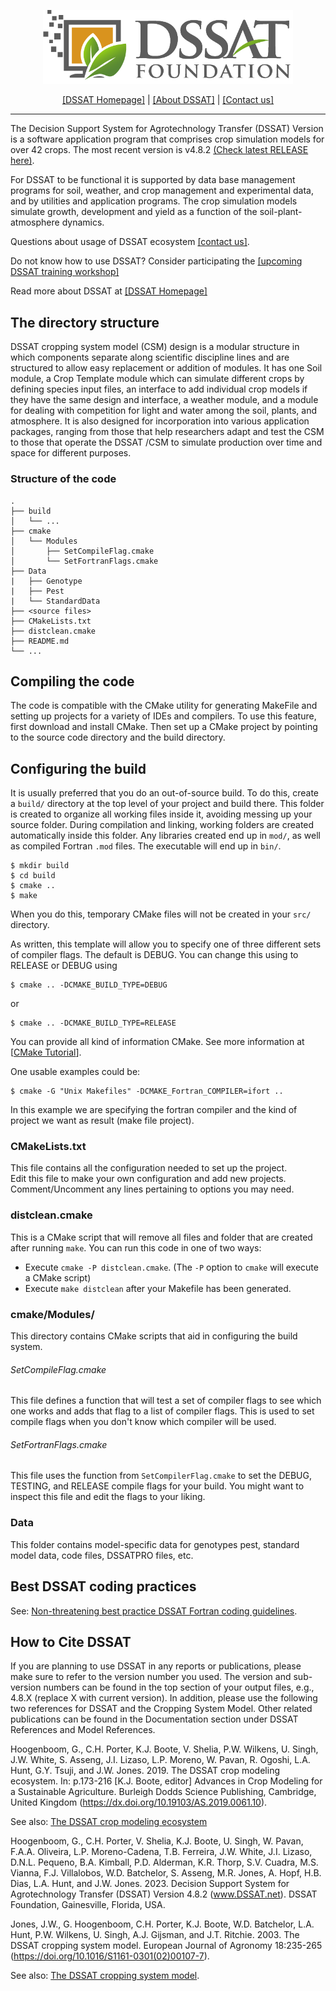 <p align="center">
<img width="400px" alt="DSSAT" src="Resources/logo.png">
</p>
<p align="center">
<a href="http://dssat.net">[DSSAT Homepage]</a> | 
<a href="http://dssat.net/about">[About DSSAT]</a> | 
<a href="http://dssat.net/contact-us">[Contact us]</a>
</p>
<hr>
The Decision Support System for Agrotechnology Transfer (DSSAT) Version is a software 
application program that comprises crop simulation models for over 42 crops. The most recent version is v4.8.2 <a href="https://github.com/DSSAT/dssat-csm-os/releases/tag/v4.8.2.0">(Check latest RELEASE here)</a>.

For DSSAT to be functional it is supported by data base management programs for soil, 
weather, and crop management and experimental data, and by utilities and application 
programs. The crop simulation models simulate growth, development and yield as a 
function of the soil-plant-atmosphere dynamics.

Questions about usage of DSSAT ecosystem <a href="http://dssat.net/contact-us">[contact us]</a>.

Do not know how to use DSSAT? Consider participating the <a href="https://dssat.net/training/upcoming-workshop/">[upcoming DSSAT training workshop]</a>

Read more about DSSAT at <a href="http://dssat.net/about">[DSSAT Homepage]</a>

## The directory structure ##

DSSAT cropping system model (CSM) design is a modular structure in which components 
separate along scientific discipline lines and are structured to allow easy replacement 
or addition of modules. It has one Soil module, a Crop Template module which can simulate 
different crops by defining species input files, an interface to add individual crop 
models if they have the same design and interface, a weather module, and a module for 
dealing with competition for light and water among the soil, plants, and atmosphere. 
It is also designed for incorporation into various application packages, ranging from 
those that help researchers adapt and test the CSM to those that operate the DSSAT /CSM 
to simulate production over time and space for different purposes.

### Structure of the code ###
    .
    ├── build
    │   └── ...
    ├── cmake
    │   └── Modules
    │       ├── SetCompileFlag.cmake
    │       └── SetFortranFlags.cmake
    ├── Data
    |   ├── Genotype
    |   ├── Pest
    |   └── StandardData 
    ├── <source files>
    ├── CMakeLists.txt
    ├── distclean.cmake
    ├── README.md
    └── ...

## Compiling the code ##

The code is compatible with the CMake utility for generating MakeFile
and setting up projects for a variety of IDEs and compilers. To use this feature, 
first download and install CMake. Then set up a CMake project by pointing to the
source code directory and the build directory.

## Configuring the build ##

It is usually preferred that you do an out-of-source build.  To do this, create a `build/` directory at the top level of your project and build there. This folder is created to organize all working files inside it, avoiding messing up your source folder. During compilation and linking, working folders are created automatically inside this folder. Any libraries created end up in `mod/`, as well as compiled Fortran `.mod` files.  The executable will end up in `bin/`.

    $ mkdir build
    $ cd build
    $ cmake ..
    $ make
    
When you do this, temporary CMake files will not be created in your `src/` directory.  

As written, this template will allow you to specify one of three different sets of compiler flags.  The default is DEBUG.  You can change this using to RELEASE or DEBUG using

    $ cmake .. -DCMAKE_BUILD_TYPE=DEBUG
    
or

    $ cmake .. -DCMAKE_BUILD_TYPE=RELEASE

You can provide all kind of information CMake. See more information at [[CMake Tutorial](https://cmake.org/cmake/help/latest/guide/tutorial/index.html)].

One usable examples could be:

    $ cmake -G "Unix Makefiles" -DCMAKE_Fortran_COMPILER=ifort ..

In this example we are specifying the fortran compiler and the kind of project we want as result (make file project). 

### CMakeLists.txt ###

This file contains all the configuration needed to set up the project.  
Edit this file to make your own configuration and add new projects. 
Comment/Uncomment any lines pertaining to options you may need. 

### distclean.cmake ###

This is a CMake script that will remove all files and folder that are created after running `make`.  You can run this code in one of two ways:

* Execute `cmake -P distclean.cmake`. (The `-P` option to `cmake` will execute a CMake script)
* Execute `make distclean` after your Makefile has been generated.

### cmake/Modules/ ###

This directory contains CMake scripts that aid in configuring the build system.

###### SetCompileFlag.cmake ######

This file defines a function that will test a set of compiler flags to see which one works and adds that flag to a list of compiler flags.  This is used to set compile flags when you don't know which compiler will be used.

###### SetFortranFlags.cmake ######

This file uses the function from `SetCompilerFlag.cmake` to set the DEBUG, TESTING, and RELEASE compile flags for your build.  You might want to inspect this file and edit the flags to your liking.

### Data ###

This folder contains model-specific data for genotypes pest, standard model data, code files, DSSATPRO files, etc.

## Best DSSAT coding practices ##
See: [Non-threatening best practice DSSAT Fortran coding guidelines](https://dssat.net/non-threatening-best-practice-dssat-fortran-coding-guidelines). 


## How to Cite DSSAT ##

If you are planning to use DSSAT in any reports or publications, please make sure to refer to the version number you used.
The version and sub-version numbers can be found in the top section of your output files, e.g., 4.8.X (replace X with current version).
In addition, please use the following two references for DSSAT and the Cropping System Model. Other related publications can be found
in the Documentation section under DSSAT References and Model References.

Hoogenboom, G., C.H. Porter, K.J. Boote, V. Shelia, P.W. Wilkens, U. Singh, J.W. White, S. Asseng, J.I. Lizaso, L.P. Moreno, W. Pavan, R. Ogoshi, L.A. Hunt, G.Y. Tsuji, and J.W. Jones. 2019. The DSSAT crop modeling ecosystem. In: p.173-216 [K.J. Boote, editor] Advances in Crop Modeling for a Sustainable Agriculture. Burleigh Dodds Science Publishing, Cambridge, United Kingdom (https://dx.doi.org/10.19103/AS.2019.0061.10).

See also: [The DSSAT crop modeling ecosystem](https://dssat.net/wp-content/uploads/2020/03/The-DSSAT-Crop-Modeling-Ecosystem.pdf)

Hoogenboom, G., C.H. Porter, V. Shelia, K.J. Boote, U. Singh, W. Pavan, F.A.A. Oliveira, L.P. Moreno-Cadena, T.B. Ferreira, J.W. White, J.I. Lizaso, D.N.L. Pequeno, B.A. Kimball, P.D. Alderman, K.R. Thorp, S.V. Cuadra, M.S. Vianna, F.J. Villalobos, W.D. Batchelor, S. Asseng, M.R. Jones, A. Hopf, H.B. Dias, L.A. Hunt, and J.W. Jones. 2023. Decision Support System for Agrotechnology Transfer (DSSAT) Version 4.8.2 (www.DSSAT.net). DSSAT Foundation, Gainesville, Florida, USA.

Jones, J.W., G. Hoogenboom, C.H. Porter, K.J. Boote, W.D. Batchelor, L.A. Hunt, P.W. Wilkens, U. Singh, A.J. Gijsman, and J.T. Ritchie. 2003. The DSSAT cropping system model. European Journal of Agronomy 18:235-265 (https://doi.org/10.1016/S1161-0301(02)00107-7).

See also: [The DSSAT cropping system model](https://dssat.net/jones_2003_the_dssat_cropping_system_model).

